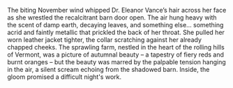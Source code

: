 The biting November wind whipped Dr. Eleanor Vance’s hair across her face as she wrestled the recalcitrant barn door open.  The air hung heavy with the scent of damp earth, decaying leaves, and something else… something acrid and faintly metallic that prickled the back of her throat.  She pulled her worn leather jacket tighter, the collar scratching against her already chapped cheeks.  The sprawling farm, nestled in the heart of the rolling hills of Vermont, was a picture of autumnal beauty – a tapestry of fiery reds and burnt oranges – but the beauty was marred by the palpable tension hanging in the air, a silent scream echoing from the shadowed barn.  Inside, the gloom promised a difficult night's work.
